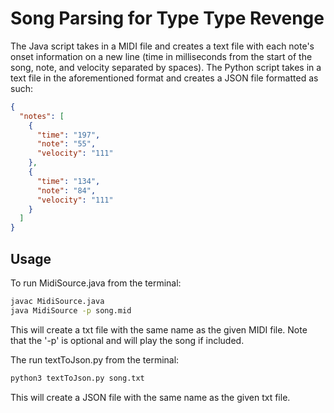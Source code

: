 # Song Parsing for Type Type Revenge

The Java script takes in a MIDI file and creates a text file with each note's onset information on a new line (time in milliseconds from the start of the song, note, and velocity separated by spaces). The Python script takes in a text file in the aforementioned format and creates a JSON file formatted as such:

```JSON
{
  "notes": [
    {
      "time": "197",
      "note": "55",
      "velocity": "111"
    },
    {
      "time": "134",
      "note": "84",
      "velocity": "111"
    }
  ]
}
```

## Usage

To run MidiSource.java from the terminal:

```bash
javac MidiSource.java
java MidiSource -p song.mid
```

This will create a txt file with the same name as the given MIDI file. Note that the '-p' is optional and will play the song if included.

The run textToJson.py from the terminal:

```bash
python3 textToJson.py song.txt
```

This will create a JSON file with the same name as the given txt file.
